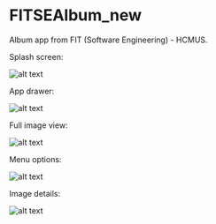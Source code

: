 # FITSEAlbum_new
Album app from FIT (Software Engineering) - HCMUS.

Splash screen:

![alt text](https://github.com/quangthach59/FITSEAlbum_new/blob/master/SplashScreen_demo.png)


App drawer:

![alt text](https://github.com/quangthach59/FITSEAlbum_new/blob/master/AppDrawer_demo.png)


Full image view:

![alt text](https://github.com/quangthach59/FITSEAlbum_new/blob/master/Full%20Image%20View_demo.png)


Menu options:

![alt text](https://github.com/quangthach59/FITSEAlbum_new/blob/master/Menu%20Options_demo.png)


Image details:

![alt text](https://github.com/quangthach59/FITSEAlbum_new/blob/master/Details_demo.png)
